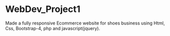 # WebDev_Project1

Made a fully responsive Ecommerce website for shoes business using Html, Css, Bootstrap-4, php and  javascript(jquery).
